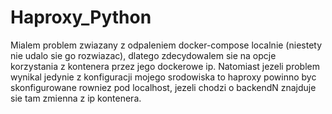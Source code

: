 # Haproxy_Python

Mialem problem zwiazany z odpaleniem docker-compose localnie (niestety nie udalo sie go rozwiazac), 
dlatego zdecydowalem sie na opcje korzystania z kontenera przez jego dockerowe ip. 
Natomiast jezeli problem wynikal jedynie z konfiguracji mojego srodowiska to haproxy powinno byc skonfigurowane rowniez pod localhost,
jezeli chodzi o backendN znajduje sie tam zmienna z ip kontenera. 


